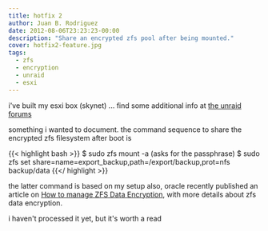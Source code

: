 ```yaml
---
title: hotfix 2
author: Juan B. Rodriguez
date: 2012-08-06T23:23:23-00:00
description: "Share an encrypted zfs pool after being mounted."
cover: hotfix2-feature.jpg
tags:
  - zfs
  - encryption
  - unraid
  - esxi
---
```


i've built my esxi box (skynet) ... find some additional info at <a href="https://lime-technology.com/forum/index.php?topic=21514.0" title="skynet + hal &amp; wopr (esxi head + 2 unraid das)" target="_blank">the unraid forums</a>

something i wanted to document. the command sequence to share the encrypted zfs filesystem after boot is

{{< highlight bash >}}
$ sudo zfs mount -a (asks for the passphrase)
$ sudo zfs set share=name=export_backup,path=/export/backup,prot=nfs backup/data
{{</ highlight >}}

the latter command is based on my setup
also, oracle recently published an article on [How to manage ZFS Data Encryption](https://www.oracle.com/technetwork/articles/servers-storage-admin/manage-zfs-encryption-1715034.html), with more details about zfs data encryption.

i haven't processed it yet, but it's worth a read
